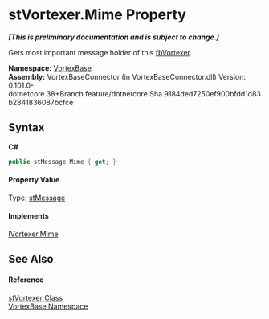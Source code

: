 # stVortexer.Mime Property 
 _**\[This is preliminary documentation and is subject to change.\]**_

Gets most important message holder of this <a href="T_VortexBase_fbVortexer.md">fbVortexer</a>.

**Namespace:**&nbsp;<a href="N_VortexBase.md">VortexBase</a><br />**Assembly:**&nbsp;VortexBaseConnector (in VortexBaseConnector.dll) Version: 0.101.0-dotnetcore.38+Branch.feature/dotnetcore.Sha.9184ded7250ef900bfdd1d83b2841836087bcfce

## Syntax

**C#**<br />
``` C#
public stMessage Mime { get; }
```


#### Property Value
Type: <a href="T_VortexBase_stMessage.md">stMessage</a>

#### Implements
<a href="P_VortexBase_IVortexer_Mime.md">IVortexer.Mime</a><br />

## See Also


#### Reference
<a href="T_VortexBase_stVortexer.md">stVortexer Class</a><br /><a href="N_VortexBase.md">VortexBase Namespace</a><br />
